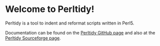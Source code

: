 # Welcome to Perltidy!

Perltidy is a tool to indent and reformat scripts written in Perl5.  

Documentation can be found on the [Perltidy GitHub page](https://perltidy.github.io/perltidy/)
and also at the [Perltidy Sourceforge page](http://perltidy.sourceforge.net).

